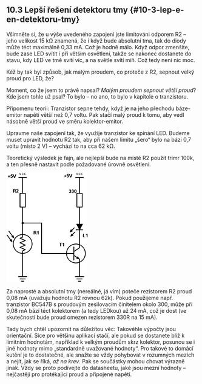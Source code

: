 ## 10.3 Lepší řešení detektoru tmy {#10-3-lep-e-en-detektoru-tmy}

Všimněte si, že u výše uvedeného zapojení jste limitováni odporem R2 – jeho velikost 15 kΩ znamená, že i když bude absolutní tma, tak do diody může téct maximálně 0,33 mA. Což je hodně málo. Když odpor zmenšíte, bude zase LED svítit i při větším osvětlení, takže se nakonec dostanete do stavu, kdy LED ve tmě svítí víc, a na světle svítí míň. Což tedy není nic moc.

Kéž by tak byl způsob, jak malým proudem, co proteče z R2, sepnout velký proud pro LED, že?

Moment, co že jsem to právě napsal? _Malým proudem sepnout větší proud_? Kde jsem tohle už psal? To bylo – no ano, to bylo v kapitole o tranzistoru.

Připomenu teorii: Tranzistor sepne tehdy, když je na jeho přechodu báze-emitor napětí větší než 0,7 voltu. Pak stačí malý proud k tomu, aby vedl násobně větší proud ve směru kolektor-emitor.

Upravme naše zapojení tak, že využije tranzistor ke spínání LED. Budeme muset upravit hodnotu R2 tak, aby při našem limitu „šero“ bylo na bázi 0,7 voltu (místo 2 V) – vychází to na cca 62 kΩ.

Teoretický výsledek je fajn, ale nejlepší bude na místě R2 použít trimr 100k, a ten přesně nastavit podle požadované úrovně osvětlení.

![120-1.png](../images/000271.png)

Za naprosté a absolutní tmy (nereálné, já vím) poteče rezistorem R2 proud 0,08 mA (uvažuju hodnotu R2 rovnou 62k). Pokud použijeme např. tranzistor BC547B s proudovým zesilovacím činitelem okolo 300, může při 0,08 mA bází téct kolektorem (a tedy LEDkou) až 24 mA, což je dost (ve skutečnosti bude proud omezen rezistorem 330R na 15 mA).

Tady bych chtěl upozornit na důležitou věc: Takovéhle výpočty jsou orientační. Sice pro většinu aplikací stačí, ale pokud se dostanete blíž k limitním hodnotám, například k velkým proudům skrz kolektor, posunou se i jiné hodnoty mimo „standardně uvažované hodnoty“. Pro takové to domácí kutění je to dostatečné, ale snažte se vždy pohybovat v rozumných mezích a nejít, jak se říká, _až na krev_. Pak se součástky mohou chovat výrazně jinak. Vždy se proto podívejte do datasheetu, jaké jsou mezní hodnoty – nejčastěji pro protékající proud a připojené napětí.
